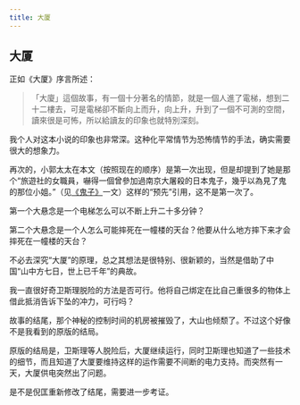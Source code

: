 ```yaml
---
title: 大厦
---
```


## 大厦

正如《大厦》序言所述：

>「大廈」這個故事，有一個十分著名的情節，就是一個人進了電梯，想到二十二樓去，可是電梯卻不斷向上而升，向上升，升到了一個不可測的空間，讀來很是可怖，所以給讀友的印象也就特別深刻。

我个人对这本小说的印象也非常深。这种化平常情节为恐怖情节的手法，确实需要很大的想象力。

再次的，小郭太太在本文（按照现在的顺序）是第一次出现，但是却提到了她是那个“旅遊社的女職員，嚇得一個曾參加過南京大屠殺的日本鬼子，幾乎以為見了鬼的那位小姐。”（见[《鬼子》](../033)一文）这样的“预先”引用，这不是第一次了。

第一个大悬念是一个电梯怎么可以不断上升二十多分钟？

第二个大悬念是一个人怎么可能摔死在一幢楼的天台？他要从什么地方摔下来才会摔死在一幢楼的天台？

不必去深究“大厦”的原理，总之其想法是很特别、很新颖的，当然是借助了中国“山中方七日，世上已千年”的典故。

我一直很好奇卫斯理脱险的方法是否可行。他将自己绑定在比自己重很多的物体上借此抵消告诉下坠的冲力，可行吗？

故事的结尾，那个神秘的控制时间的机房被摧毁了，大山也倾颓了。不过这个好像不是我看到的原版的结局。

原版的结局是，卫斯理等人脱险后，大厦继续运行，同时卫斯理也知道了一些技术的细节，而且知道了大厦要维持这样的运作需要不间断的电力支持。而突然有一天，大厦供电突然出了问题。

是不是倪匡重新修改了结尾，需要进一步考证。